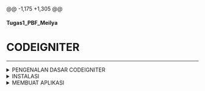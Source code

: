 @@ -1,175 +1,305 @@
#### Tugas1_PBF_Meilya
# CODEIGNITER
***
<details>
<summary> PENGENALAN DASAR CODEIGNITER </summary>
### Definisi CodeIgniter
CodeIgniter merupakan salah satu framework yang populer di dunia pengembangan aplikasi dan web dengan menggunakan konsep Model-View-Controller (MVC). Sebagai platform open-source, CodeIgniter menjadi pilihan utama bagi para pengembang yang bekerja dengan bahasa pemrograman PHP. Penggunaan CodeIgniter bertujuan untuk mempercepat dan menyederhanakan proses pengembangan proyek. CodeIgniter mengadopsi model MVC, suatu pendekatan yang sangat cocok untuk merancang aplikasi atau website yang bersifat dinamis. Konsep MVC digunakan untuk memisahkan komponen utama ke dalam beberapa bagian, membentuk pola yang efektif saat proses pengembangan aplikasi. 
### Fitur Fitur CodeIgniter
* #### Model-View-Controller
  Model View Controller atau yang dapat disingkat MVC adalah sebuah pola arsitektur dalam membuat sebuah aplikasi dengan cara memisahkan kode menjadi tiga bagian yang terdiri dari:
  
  - Model : 
    Bagian yang bertugas untuk menyiapkan, mengatur, memanipulasi, dan mengorganisasikan data yang ada di database.
  - View
    Bagian yang bertugas untuk menampilkan informasi dalam bentuk Graphical User Interface (GUI).
  - Controller
    Bagian yang bertugas untuk menghubungkan serta mengatur model dan view agar dapat saling terhubung.
  
* #### Library Bawaan
  Dalam library bawaan ini, tersedia tutorial atau petunjuk yang mencakup masalah umum yang pernah dihadapi oleh pengembang lain dan solusi yang ditemukan, sehingga bisa menjadi referensi bagi pengguna lain. Fitur ini memungkinkan pengguna menemukan berbagai solusi seputar pemrograman. Pengembang CodeIgniter memiliki akses ke dokumentasi lengkap yang menjelaskan cara kerja sistem aplikasi serta informasi lainnya seputar pengembangan PHP. 
* #### Sangat Ringan
  Dalam era di mana kecepatan pemuatan aplikasi menjadi prioritas, CodeIgniter memberikan waktu pemuatan kurang dari satu detik setelah instalasi. Dengan respons cepat kurang dari 50 milisekon, CodeIgniter menjadi lebih cepat dibandingkan dengan beberapa framework lainnya. 
* #### Source Code yang Kompak
  Ukuran source code yang kecil menjadi keunggulan, menyederhanakan implementasi dan pembaruan sistem aplikasi. CodeIgniter memiliki source code yang kurang lebih hanya 2 MB, memudahkan pengguna untuk memahami CodeIgniter dan cara kerjanya.
### Keuntungan CodeIgniter
- Mudah dipelajari : CodeIgniter merupakan framework yang sangat mudah dipelajari, terutama jika sudah menguasai PHP. Anda dapat menguasai CodeIgniter dalam waktu singkat untuk membangun dan mengembangkan aplikasi.
- Dapat dimodifikasi : CodeIgniter sudah dilengkapi dengan library yang berisi banyak bantuan dan petunjuk. Jika Anda tidak menemukan yang Anda cari, Anda dapat dengan mudah menambahkan bantuan, petunjuk, atau library sendiri secara mandiri.
- Fleksibel : CodeIgniter dilengkapi dengan sejumlah fitur dan komponen canggih yang berdiri sendiri tanpa saling bergantung. Hal ini memungkinkan pengguna untuk meng-upgrade dan memperbaiki masalah tertentu dengan mudah.
- sagat cepat : Pengguna umumnya lebih menyukai perangkat lunak yang mampu memproses proses dengan cepat. CodeIgniter hadir sebagai framework super cepat, di mana proses loading dan eksekusi perintah dapat diproses dalam waktu kurang dari 50 milisekon.
### Kekurangan CodeIgniter
- CodeIgniter masih memiliki keleluasaan yang signifikan dalam penulisan kode, seperti kemampuan untuk secara bebas menambahkan file.
- Framework ini tidak sepenuhnya mencerminkan konsep Model-View-Controller (MVC) dengan benar, seperti contoh penggunaan perintah echo yang masih dapat dilakukan langsung pada file Controller.
- Walau terdapat berbagai library yang tersedia, CodeIgniter tidak dirancang untuk pengembangan situs web dengan skala besar atau kebutuhan perusahaan.  
</details>
<details>
<summary> INSTALASI </summary>
  
CodeIgniter memiliki 2 cara yang dapat dilakukan untuk melakukan proses instalasi
  
### 1. Instalasi Secara Manual
Untuk melakukan instalasi manual, download file zip dari CodeIgniter 4 melalui website resminya.
![Screenshot 2024-03-18 105007](https://github.com/Meilyaatffh/Meilyaatffh/assets/134565192/b626da98-f509-4d39-a6f5-399372ce99d0)
Kemudian, extract file zip tersebut dan ubah namanya sesuai dengan nama project yang  diinginkan. CodeIgniter ini sudah bisa langsung dijalankan di web browser Anda dengan mengakses localhost/ci4/public.
### 2. Instalasi Melalui Composer
Cara kedua untuk menginstall CodeIgniter 4 adalah menggunakan Composer. Kelebihannya, path folder project Anda bisa dibuat dimana saja, tidak perlu di folder htdocs. 
Melakukan cek composer untuk memastikan apakah composer sudah terinstall di komputer kita, dengan mengetikkan perintah composer. Jika tampilannya sudah seperti yang dibawah ini maka artinya composer sudah berhasil terinstall
![Screenshot 2024-03-18 101643](https://github.com/Meilyaatffh/Meilyaatffh/assets/134565192/83bd8c44-59eb-4e87-a108-eedc4518fcaa)
kemudian ketikkan perintah composer create-project codeigniter4/appstarter nama_folder untuk melakukan proses install. Disini saya membuat folder dengan nama BelajarCI4.
![Screenshot 2024-03-18 103248](https://github.com/Meilyaatffh/Meilyaatffh/assets/134565192/6b8a05b0-d32f-4dc0-9d92-999085fc0c67)
ketikkan perintah cd BelajarCI4 untuk masuk ke dalam folder yang telah kita buat. Perintah php spark serve untuk menjalankan.
![image](https://github.com/Meilyaatffh/Meilyaatffh/assets/134565192/c4f2140f-3905-4298-812a-e9790a5aa7db)
Selanjutnya, buka browser dan ketikkan akses localhost:8080. Halaman awal CodeIgniter akan tampil seperti gambar di bawah ini :
![image](https://github.com/Meilyaatffh/Meilyaatffh/assets/134565192/fa733798-789f-4982-a89f-101626b240e5)
</details>
<details>
<summary> MEMBUAT APLIKASI </summary>
  
### 1. Struktur Aplikasi
  
Sebelumnya kita sudah menginstall codeigniter pada komputer kita. Langkah selanjutnya adalah buka folder yang sudah kita buat di visual studio code. Ada banyak sekali struktur direktori yang sudah disediakan oleh codeigniter. setiap folder dan file memiliki tujuan dan fungsinya masing masing.
Misalnya, folder "app" digunakan untuk menyimpan semua file yang terkait dengan aplikasi yang sedang kita buat. kemudian ada folder "public" yang digunakan untuk menyimpan asset yang akan dibuat dan File "public/index.php" adalah file yang akan dijalankan pertama kali ketika aplikasi diakses oleh pengguna. Folder "test" digunakan jika aplikasi akan menjalankan testing. kemudian ada folder vendor yaitu tempat menyimpan dependency dari aplikasi. yang terakhir ada folder writeable dimana codeigniter akan mengisikan secara otomatis (tidak untuk melakukan modifikasi).
berikut adalah struktur direktori bawaan dari codeigniter :
  
![image](https://github.com/Meilyaatffh/Tugas1_PBF_Meilya/assets/134565192/37bbcb91-599f-4862-bedf-09e3c685317c)
### 2. Mengatur Mode Pengembangan
Secara default, CodeIgniter dijalankan dalam mode produksi. Ini adalah fitur keamanan untuk menjaga situs menjadi lebih aman. disini kita akan melakukan perubahan yang awalnya mode produksi menjadi mode development, yaitu dengan cara Salin atau ganti nama file env menjadi .env
Batalkan komentar pada baris yang semulanya produksi dan ubah menjadi :
```
CI_ENVIRONMENT = development
```
### 3. Membuat Controller
Buat file di app/Controllers/Pages.php dengan kode berikut :
```
<?php
namespace App\Controllers;
class Pages extends BaseController
{
    public function index()
    {
        return view('welcome_message');
    }
    public function view($page = 'home')
    {
        // ...
    }
```
kita telah membuat kelas dengan nama Pages dan method index() dalam kelas Pages yang akan dipanggil ketika pengguna mengakses URL utama dari aplikasi. Method ini kemudian memanggil view bernama 'welcome_message'. Kemudian method view() method ini menerima satu parameter opsional $page yang jika tidak disediakan akan dianggap sebagai 'home'. dan juga 
### 4. Membuat Tampilan
Selanjutnya adalah membuat tampilan untuk header dan footer
Header berisi kode HTML dasar yang ingin ditampilkan sebelum memuat tampilan utama, bersama dengan judul. Ini juga akan menampilkan $titlevariabel, yang akan kita definisikan nanti di controller.
Untuk membuat header di app/Views/templates/header.php dan tambahkan kode berikut:
```
<!doctype html>
<html>
<head>
    <title>CodeIgniter Tutorial</title>
</head>
<body>
    <h1><?= esc($title) ?></h1>
```
untuk membuat footer di app/Views/templates/footer.php dengan menggunakan kode berikut :
```
<em>&copy; 2022</em>
</body>
</html>
```
### 5. Menambahkan Logika ke Controller
Pada direktori app/Views/pages buat 2 file dengan nama home.php dan about.php
kemudian ketikkan teks sesuai dengan yang anda inginkan
### 6. Menjalankan Aplikasi
untuk mengakses buka browser kemudian ketikkan :
```
localhost:8080/home
```
maka tampilannya akan seperti dibawah ini :
![image](https://github.com/Meilyaatffh/Tugas1_PBF_Meilya/assets/134565192/02b6b0f1-f6f8-4185-b4ca-c4bd0a585599)
### 7. Membuat Database
Membuat database dengan nama ci4tutorial
kemudian kita membuat tabel news, perintahnya sebagai berikut :
```
CREATE TABLE news (
    id INT UNSIGNED NOT NULL AUTO_INCREMENT,
    title VARCHAR(128) NOT NULL,
    slug VARCHAR(128) NOT NULL,
    body TEXT NOT NULL,
    PRIMARY KEY (id),
    UNIQUE slug (slug)
);
```
isikan tabel news dengan data sebagai berikut :
![image](https://github.com/Meilyaatffh/Tugas1_PBF_Meilya/assets/134565192/dad57246-59ae-4c67-868b-62deeb5b72cc)
### 8. Menghubungkan ke Basis Data

pada file .env untuk bagian database tidak diberi komentar kemudian ubah datanya menyesuaikan dengan yang ada di database. disini saya melakukan perubahan pada nama database yaitu menjadi ci4tutorial, karena kita menggunakan database ci4tutorial.
Pastikan telah mengkonfigurasi database dengan benar seperti yang dijelaskan dalam Konfigurasi Database

![image](https://github.com/Meilyaatffh/Tugas1_PBF_Meilya/assets/134565192/5c3b297d-3eb2-4133-bc49-1d08804f8dc1)

### 9. Menyiapkan Model

* Membuat Model Berita
  untuk membuat model berita di app/Models kemudian buat file dengan nama NewsModel.php, berikut adalah kodenya :
  ```
  <?php
  namespace App\Models;
  use CodeIgniter\Model;
  class NewsModel extends Model
  {
    protected $table = 'news';
  }
  ```

### 10. Menambahkan Metode NewsModel::getNews()

tambahkan kode berikut ke NewsModel :

```
 public function getNews($slug = false)
    {
        if ($slug === false) {
            return $this->findAll();
        }
        return $this->where(['slug' => $slug])->first();
    }
```

Dengan kode ini, kita dapat melakukan dua kueri berbeda. Kita bisa mendapatkan semua catatan berita, atau mendapatkan item berita melalui slug. Dan  mungkin memperhatikan bahwa $slugvariabel tidak di-escape sebelum menjalankan kueri

### 11. Menampilkan Berita

Model harus dikaitkan dengan tampilan yang akan menampilkan item berita kepada pengguna.


### 12. Menambahkan Aturan Routes

Ubah file app/Config/Routes.php menjadi seperti dibawah ini :

```
<?php
// ...
use App\Controllers\News; // Add this line
use App\Controllers\Pages;
$routes->get('news', [News::class, 'index']);           // Add this line
$routes->get('news/(:segment)', [News::class, 'show']); // Add this line
$routes->get('pages', [Pages::class, 'index']);
$routes->get('(:segment)', [Pages::class, 'view']);
```

### 13. Membuat Controller Berita

Membuat Controller baru di app/Controllers/News.php

```
<?php
namespace App\Controllers;
use App\Models\NewsModel;
class News extends BaseController
{
    public function index()
    {
        $model = model(NewsModel::class);
        $data['news'] = $model->getNews();
    }
    public function show($slug = null)
    {
        $model = model(NewsModel::class);
        $data['news'] = $model->getNews($slug);
    }
}
```

Berikutnya, ada dua metode, satu untuk melihat semua item berita, dan satu lagi untuk item berita tertentu.

Selanjutnya, model()fungsi tersebut digunakan untuk membuat NewsModelinstance. Ini adalah fungsi pembantu.


### 14. Berita Lengkap::index()

```
<?php
namespace App\Controllers;
use App\Models\NewsModel;
class News extends BaseController
{
    public function index()
    {
        $model = model(NewsModel::class);
        $data = [
            'news'  => $model->getNews(),
            'title' => 'News archive',
        ];
        return view('templates/header', $data)
            . view('news/index')
            . view('templates/footer');
    }
    // ...
}
```

### 15. Membuat Berita / Lihat File

ketikkan  perintah berikut ini :

```
<h2><?= esc($news['title']) ?></h2>
<p><?= esc($news['body']) ?></p>
```

kemudian masuk ke browser dan  Anda ke halaman “berita”, yaitu localhost:8080/news,  Anda akan melihat daftar item berita, yang masing-masing memiliki link untuk menampilkan satu artikel saja.
